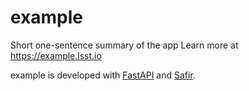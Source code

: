 # example

Short one-sentence summary of the app
Learn more at https://example.lsst.io

example is developed with [FastAPI](https://fastapi.tiangolo.com) and [Safir](https://safir.lsst.io).
